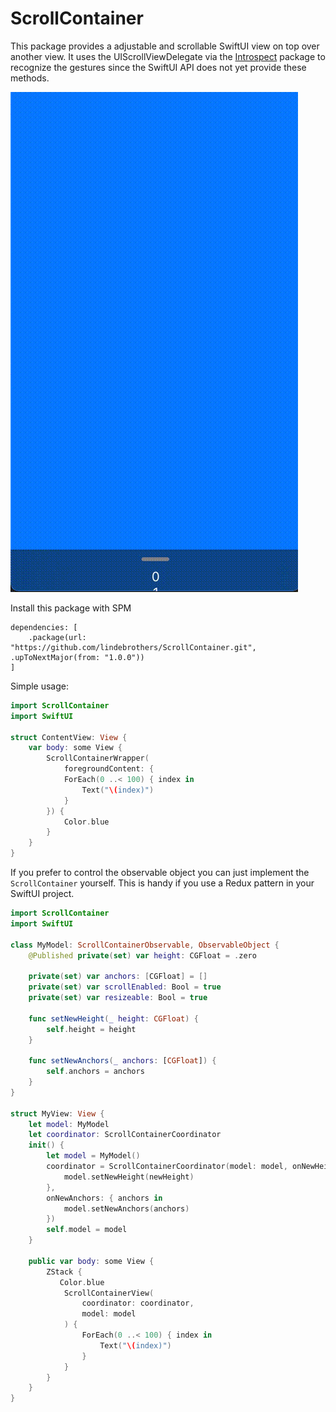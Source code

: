 # ScrollContainer

This package provides a adjustable and scrollable SwiftUI view on top over another view. It uses the UIScrollViewDelegate via the [Introspect](https://github.com/siteline/SwiftUI-Introspect) package to recognize the gestures since the SwiftUI API does not yet provide these methods.

![ScrollContainer](https://github.com/lindebrothers/ScrollContainer/blob/main/ScrollContainerExample/ScrollContainer.gif)

Install this package with SPM

``` Swift: 
dependencies: [
    .package(url: "https://github.com/lindebrothers/ScrollContainer.git", .upToNextMajor(from: "1.0.0"))
]
```

Simple usage:
``` Swift
import ScrollContainer
import SwiftUI

struct ContentView: View {
    var body: some View {
        ScrollContainerWrapper(
            foregroundContent: {
            ForEach(0 ..< 100) { index in
                Text("\(index)")
            }
        }) {
            Color.blue
        }
    }
}
```

If you prefer to control the observable object you can just implement the `ScrollContainer` yourself. This is handy if you use a Redux pattern in your SwiftUI project.

``` Swift
import ScrollContainer
import SwiftUI

class MyModel: ScrollContainerObservable, ObservableObject {
    @Published private(set) var height: CGFloat = .zero

    private(set) var anchors: [CGFloat] = []
    private(set) var scrollEnabled: Bool = true
    private(set) var resizeable: Bool = true

    func setNewHeight(_ height: CGFloat) {
        self.height = height
    }

    func setNewAnchors(_ anchors: [CGFloat]) {
        self.anchors = anchors
    }
}

struct MyView: View {
    let model: MyModel
    let coordinator: ScrollContainerCoordinator
    init() {
        let model = MyModel()
        coordinator = ScrollContainerCoordinator(model: model, onNewHeight: { newHeight in
            model.setNewHeight(newHeight)
        },
        onNewAnchors: { anchors in
            model.setNewAnchors(anchors)
        })
        self.model = model
    }

    public var body: some View {
        ZStack {
           Color.blue
            ScrollContainerView(
                coordinator: coordinator,
                model: model
            ) {
                ForEach(0 ..< 100) { index in
                    Text("\(index)")
                }
            }
        }
    }
}
```

